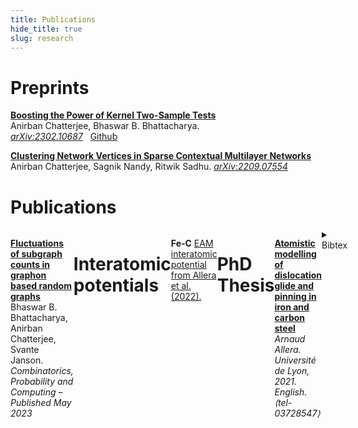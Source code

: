 ```yaml
---
title: Publications
hide_title: true
slug: research
---
```



# Preprints

[**Boosting the Power of Kernel Two-Sample Tests**](https://arxiv.org/abs/2302.10687)     
Anirban Chatterjee, Bhaswar B. Bhattacharya.     
<sm>
[<i class="ai ai-arxiv ai"></i> *arXiv:2302.10687*](https://arxiv.org/abs/2302.10687) &nbsp;
[<i class="fab fa-github"></i> Github](https://github.com/anirbanc96/MMMD-boost-kernel-two-sample)
</sm>


[**Clustering Network Vertices in Sparse Contextual Multilayer Networks**](https://arxiv.org/abs/2209.07554)     
Anirban Chatterjee, Sagnik Nandy, Ritwik Sadhu.
<sm>
[<i class="ai ai-arxiv ai"></i> *arXiv:2209.07554*](https://arxiv.org/abs/2209.07554) 
</sm>


# Publications

<!-- Wrap your content in a container div -->
<div class="content-container">

[**Fluctuations of subgraph counts in graphon based random graphs**](https://doi.org/10.1017/S0963548322000335)     
Bhaswar B. Bhattacharya, Anirban Chatterjee, Svante Janson.         
<sm>
*Combinatorics, Probability and Computing – Published May 2023*
</sm>


# Interatomic potentials

**Fe-C** [EAM interatomic potential from Allera et al. (2022).](https://github.com/arn-all/FeC-EAM-potential)

# PhD Thesis

[**Atomistic modelling of dislocation glide and pinning in iron and carbon steel**](https://theses.hal.science/tel-03728547)        
<sm> *Arnaud Allera. Université de Lyon, 2021. English. ⟨tel-03728547⟩*  
</sm>

<details><summary>Bibtex</summary>
<p>

```
@phdthesis{allera:tel-03728547,
  TITLE = {{Atomistic modelling of dislocation glide and pinning in iron and carbon steel}},
  AUTHOR = {Allera, Arnaud},
  URL = {https://theses.hal.science/tel-03728547},
  NUMBER = {2021LYSE1293},
  SCHOOL = {{Universit{\'e} de Lyon}},
  YEAR = {2021},
  MONTH = Dec,
  KEYWORDS = {Plasticity ; Atomistic simulation ; Dislocations ; Crystal defects ; Molecular dynamics ; Interatomic potential ; Steel ; Plasticit{\'e} ; Simulation atomistique ; Dislocations ; D{\'e}fauts cristallins ; Dynamique mol{\'e}culaire ; Potentiel interatomique ; Acier},
  TYPE = {Theses},
  PDF = {https://theses.hal.science/tel-03728547/file/TH2021ALLERAARNAUD.pdf},
  HAL_ID = {tel-03728547},
  HAL_VERSION = {v1},
}
```

</p>
</details>

 
<!-- Add a style tag with CSS to control the layout -->
<style>
  .content-container {
    display: flex;
    align-items: flex-start;
  }
  .text-container {
    flex-grow: 1;
  }

  .side-image {
    margin-top: 5px;
    margin-left: 30px; /* Adjust the space between the image and the text */
    max-width: 40%; /* Adjust the width of the image */
    border-radius: 2%; /* Make the image circular */
    overflow: hidden; /* Hide anything outside of the circle */
  }

  /* Responsive design for smaller screens */
  @media (max-width: 768px) {
    .side-image {
      max-width: 100%;
      margin-left: 0;
      margin-bottom: 20px;
    }

    .content-container {
      flex-direction: column;
    }
  }
</style>
